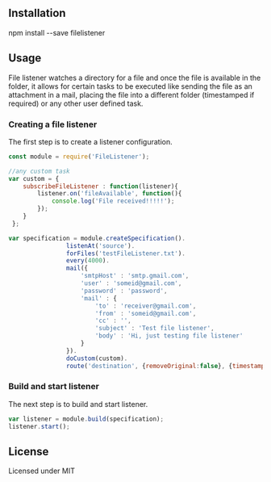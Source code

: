 ## Installation
npm install --save filelistener

## Usage
File listener watches a directory for a file and once the file is available in the folder, it allows for certain tasks to be executed like sending the file as an attachment in a mail, placing the file into a different folder (timestamped if required) or any other user defined task.

### Creating a file listener

The first step is to create a listener configuration.
```javascript
const module = require('FileListener');

//any custom task
var custom = {
 	subscribeFileListener : function(listener){
 		listener.on('fileAvailable', function(){
 			console.log('File received!!!!!');
 		});
 	}
 };

var specification = module.createSpecification().
				listenAt('source').
				forFiles('testFileListener.txt').
				every(4000).
				mail({
					'smtpHost' : 'smtp.gmail.com',
					'user' : 'someid@gmail.com',
					'password' : 'password',
					'mail' : {
						'to' : 'receiver@gmail.com',
						'from' : 'someid@gmail.com',
						'cc' : '',
						'subject' : 'Test file listener',
						'body' : 'Hi, just testing file listener'
					}
				}).
				doCustom(custom).
				route('destination', {removeOriginal:false}, {timestamp:false});
```
### Build and start listener

The next step is to build and start listener.

```javascript
var listener = module.build(specification);
listener.start();
```

## License
Licensed under MIT